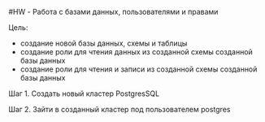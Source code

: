 #HW - Работа с базами данных, пользователями и правами

Цель:
- создание новой базы данных, схемы и таблицы
- создание роли для чтения данных из созданной схемы созданной базы данных
- создание роли для чтения и записи из созданной схемы созданной базы данных

Шаг 1. Cоздать новый кластер PostgresSQL

Шаг 2. Зайти в созданный кластер под пользователем postgres
